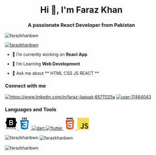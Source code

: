 <h1 align="center">Hi 👋, I'm Faraz Khan</h1>
<h3 align="center"> A passionate React Developer from Pakistan </h3>

<p align="left"> <img src="https://komarev.com/ghpvc/?username=farazkhanbwn&label=Profile%20views&color=0e75b6&style=flat" alt="farazkhanbwn" /> </p>

<p align="left"> <a href="https://github.com/ryo-ma/github-profile-trophy"><img src="https://github-profile-trophy.vercel.app/?username=farazkhanbwn" alt="farazkhanbwn" /></a> </p>

- 🔭 I’m currently working on **React App**

- 🌱 I’m Learning **Web Development**

- 💬 Ask me about ** HTML CSS JS REACT **

<h3 align="left">Connect with me </h3>
<p align="left">
<a href="https://linkedin.com/in/https://www.linkedin.com/in/faraz-liaquat-65711125a" target="_blank"><img align="center" src="https://raw.githubusercontent.com/rahuldkjain/github-profile-readme-generator/master/src/images/icons/Social/linked-in-alt.svg" alt="https://www.linkedin.com/in/faraz-liaquat-65711125a" height="30" width="40" /></a>
<a href="https://stackoverflow.com/users/user:17464043" target="blank"><img align="center" src="https://raw.githubusercontent.com/rahuldkjain/github-profile-readme-generator/master/src/images/icons/Social/stack-overflow.svg" alt="user:17464043" height="30" width="40" /></a>
</p>

<h3 align="left">Languages and Tools </h3>
<p align="left"> <a href="https://getbootstrap.com" target="_blank" rel="noreferrer"> <img src="https://raw.githubusercontent.com/devicons/devicon/master/icons/bootstrap/bootstrap-plain-wordmark.svg" alt="bootstrap" width="40" height="40"/> </a> <a href="https://www.w3schools.com/css/" target="_blank" rel="noreferrer"> <img src="https://raw.githubusercontent.com/devicons/devicon/master/icons/css3/css3-original-wordmark.svg" alt="css3" width="40" height="40"/> </a> <a href="https://dart.dev" target="_blank" rel="noreferrer"> <img src="https://www.vectorlogo.zone/logos/dartlang/dartlang-icon.svg" alt="dart" width="40" height="40"/> </a> <a href="https://flutter.dev" target="_blank" rel="noreferrer"> <img src="https://www.vectorlogo.zone/logos/flutterio/flutterio-icon.svg" alt="flutter" width="40" height="40"/> </a> <a href="https://www.w3.org/html/" target="_blank" rel="noreferrer"> <img src="https://raw.githubusercontent.com/devicons/devicon/master/icons/html5/html5-original-wordmark.svg" alt="html5" width="40" height="40"/> </a> <a href="https://developer.mozilla.org/en-US/docs/Web/JavaScript" target="_blank" rel="noreferrer"> <img src="https://raw.githubusercontent.com/devicons/devicon/master/icons/javascript/javascript-original.svg" alt="javascript" width="40" height="40"/> </a> </p>

<p><img align="left" src="https://github-readme-stats.vercel.app/api/top-langs?username=farazkhanbwn&show_icons=true&locale=en&layout=compact" alt="farazkhanbwn" /></p>

<p>&nbsp;<img align="center" src="https://github-readme-stats.vercel.app/api?username=farazkhanbwn&show_icons=true&locale=en" alt="farazkhanbwn" /></p>

<p><img align="center" src="https://github-readme-streak-stats.herokuapp.com/?user=farazkhanbwn" alt="farazkhanbwn" /></p>
